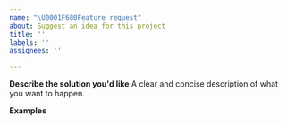 ```yaml
---
name: "\U0001F680Feature request"
about: Suggest an idea for this project
title: ''
labels: ''
assignees: ''

---
```


**Describe the solution you'd like**
A clear and concise description of what you want to happen.

**Examples**
```typescript
```

